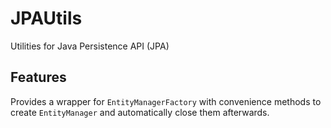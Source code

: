 # JPAUtils
Utilities for Java Persistence API (JPA)

## Features
Provides a wrapper for `EntityManagerFactory` with convenience methods to create `EntityManager` and automatically close them afterwards.
